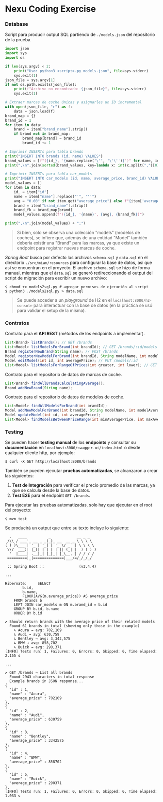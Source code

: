 # Nexu Coding Exercise

### Database

Script para producir output SQL partiendo de `./models.json` del repositorio de la prueba.

~~~python
import json
import sys
import os

if len(sys.argv) < 2:
    print("Uso: python3 <script>.py models.json", file=sys.stderr)
    sys.exit(1)
json_file = sys.argv[1]
if not os.path.exists(json_file):
    print(f"Archivo no encontrado: {json_file}", file=sys.stderr)
    sys.exit(1)

# Extraer marcas de coche únicas y asignarles un ID incremental
with open(json_file, "r") as f:
    data = json.load(f)
brand_map = {}
brand_id = 1
for item in data:
    brand = item["brand_name"].strip()
    if brand not in brand_map:
        brand_map[brand] = brand_id
        brand_id += 1

# Imprimir INSERTs para tabla brands
print("INSERT INTO brands (id, name) VALUES")
brand_values = [f"({id_}, '{name.replace('\'', '\'\'')}')" for name, id_ in brand_map.items()]
print(",\n".join(sorted(brand_values, key=lambda x: int(x.split(",")[0][1:]))) + ";\n")

# Imprimir INSERTs para tabla car_models
print("INSERT INTO car_models (id, name, average_price, brand_id) VALUES")
model_values = []
for item in data:
    id_ = item["id"]
    name = item["name"].replace("'", "''")
    avg = "0.00" if not item.get("average_price") else f"{item['average_price']:.2f}"
    brand = item["brand_name"].strip()
    brand_fk = brand_map[brand]
    model_values.append(f"({id_}, '{name}', {avg}, {brand_fk})")

print(",\n".join(model_values) + ";")
~~~

> Si bien, solo se observa una colección "models" (modelos de coches), se infiere que, 
> además de una entidad "Model" también debería existir una "Brand" para las marcas, ya
> que existe un endpoint para registrar nuevas marcas de coche.

_Spring Boot_ busca por defecto los archivos `schema.sql` y `data.sql` en el
directorio `./src/mian/resources` para configurar la base de datos, así que así se encuentran
en el proyecto. El archivo `schema.sql` se hizo de forma manual, mientras que el `data.sql` se
generó redireccionando el output del script de migración para escribir un nuevo archivo:

~~~
$ chmod +x models2sql.py # agregar permisos de ejecución al script
$ python3 ./models2sql.py > data.sql
~~~

> Se puede acceder a un _playground_ de H2 en el `localhost:8080/h2-console` para interactuar
> con la base de datos (en la práctica se usó para validar el setup de la misma).

### Contratos

Contrato para el __API REST__ (métodos de los endpoints a implementar).

~~~java
List<Brand> listBrands(); // GET /brands
List<Model> listModelsForBrand(int brandId); // GET /brands/:id/models
Brand registerNewBrand(String name); // POST /brands
Model registerNewModelForBrand(int brandId, String modelName, int modelAveragePrice); // POST /brands/:id/models
Model editModel(int id, int averagePrice); // PUT /models/:id
List<Model> listModelsForRangeOfPrices(int greater, int lower); // GET /models?greater=&lower=
~~~

Contrato para el repositorio de datos de marcas de coche.

~~~java
List<Brand> findAllBrandsCalculatingAverage();
Brand addNewBrand(String name);
~~~

Contrato para el repositorio de datos de modelos de coche.

~~~java
List<Model> findAllModelsForBrand(int brandId);
Model addNewModelForBrand(int brandId, String modelName, int modelAveragePrice);
Model updateModel(int id, int averagePrice);
List<Model> findModelsBetweenPriceRange(int minAveragePrice, int maxAveragePrice);
~~~

### Testing

Se pueden hacer __testing manual__ de los __endpoints__ y consultar su __documentación__
en `localhost:8080/swagger-ui/index.html` o desde cualquier cliente http, por ejemplo:

~~~
$ curl -X GET http://localhost:8080/brands
~~~

También se pueden ejecutar __pruebas automatizadas__, se alcanzaron a crear las siguientes:

1. __Test de Integración__ para verificar el precio promedio de las marcas, ya que se calcula
   desde la base de datos.
2. __Test E2E__ para el endpoint `GET /brands`.

Para ejecutar las pruebas automatizadas, solo hay que ejecutar en el root del proyecto:

~~~
$ mvn test
~~~

Se producirá un output que entre su texto incluye lo siguiente:

~~~
  .   ____          _            __ _ _
 /\\ / ___'_ __ _ _(_)_ __  __ _ \ \ \ \
( ( )\___ | '_ | '_| | '_ \/ _` | \ \ \ \
 \\/  ___)| |_)| | | | | || (_| |  ) ) ) )
  '  |____| .__|_| |_|_| |_\__, | / / / /
 =========|_|==============|___/=/_/_/_/

 :: Spring Boot ::                (v3.4.4)
 
...
 
Hibernate:     SELECT
        b.id,
        b.name,
        FLOOR(AVG(m.average_price)) AS average_price
    FROM brands b
    LEFT JOIN car_models m ON m.brand_id = b.id
    GROUP BY b.id, b.name
    ORDER BY b.id

✔ Should return brands with the average price of their related models
  Found 61 brands in total (showing only those in the example)
    ↳ Acura → avg: 702,109
    ↳ Audi → avg: 630,759
    ↳ Bentley → avg: 3,342,575
    ↳ BMW → avg: 858,702
    ↳ Buick → avg: 290,371
[INFO] Tests run: 1, Failures: 0, Errors: 0, Skipped: 0, Time elapsed: 2.155 s

...

✔ GET /brands → List all brands
  Found 2943 characters in total response
  Example brands in JSON response...
{
  "id" : 1,
  "name" : "Acura",
  "average_price" : 702109
},
{
  "id" : 2,
  "name" : "Audi",
  "average_price" : 630759
},
{
  "id" : 3,
  "name" : "Bentley",
  "average_price" : 3342575
},
{
  "id" : 4,
  "name" : "BMW",
  "average_price" : 858702
},
{
  "id" : 5,
  "name" : "Buick",
  "average_price" : 290371
},
[INFO] Tests run: 1, Failures: 0, Errors: 0, Skipped: 0, Time elapsed: 1.033 s
~~~
